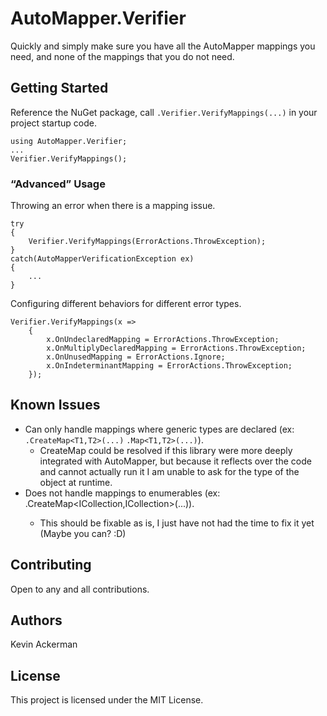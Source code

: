 # AutoMapper.Verifier

Quickly and simply make sure you have all the AutoMapper mappings you need, and none of the mappings that you do not need.

## Getting Started

Reference the NuGet package, call `.Verifier.VerifyMappings(...)` in your project startup code.

```
using AutoMapper.Verifier;
...
Verifier.VerifyMappings();
```

### “Advanced” Usage

Throwing an error when there is a mapping issue.

```
try
{
    Verifier.VerifyMappings(ErrorActions.ThrowException);
}
catch(AutoMapperVerificationException ex)
{
    ...
}
```

Configuring different behaviors for different error types.

```
Verifier.VerifyMappings(x => 
    {
        x.OnUndeclaredMapping = ErrorActions.ThrowException;
        x.OnMultiplyDeclaredMapping = ErrorActions.ThrowException;
        x.OnUnusedMapping = ErrorActions.Ignore;
        x.OnIndeterminantMapping = ErrorActions.ThrowException;
    });
```

## Known Issues

- Can only handle mappings where generic types are declared (ex: `.CreateMap<T1,T2>(...)` `.Map<T1,T2>(...)`).
	- CreateMap could be resolved if this library were more deeply integrated with AutoMapper, but because it reflects over the code and cannot actually run it I am unable to ask for the type of the object at runtime.
- Does not handle mappings to enumerables (ex: .CreateMap<ICollection<T1>,ICollection<T2>>(...)).
	- This should be fixable as is, I just have not had the time to fix it yet (Maybe you can? :D)

## Contributing

Open to any and all contributions.

## Authors

Kevin Ackerman

## License

This project is licensed under the MIT License.
